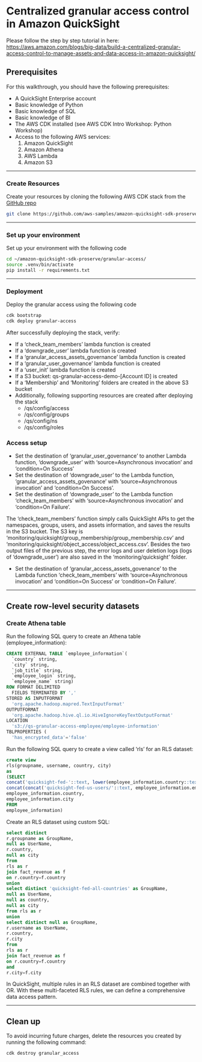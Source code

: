 # Centralized granular access control in Amazon QuickSight

Please follow the step by step tutorial in here: https://aws.amazon.com/blogs/big-data/build-a-centralized-granular-access-control-to-manage-assets-and-data-access-in-amazon-quicksight/

## Prerequisites

For this walkthrough, you should have the following prerequisites:

- A QuickSight Enterprise account
- Basic knowledge of Python
- Basic knowledge of SQL
- Basic knowledge of BI
- The AWS CDK installed (see AWS CDK Intro Workshop: Python Workshop)
- Access to the following AWS services:
    1. Amazon QuickSight
    2. Amazon Athena
    3. AWS Lambda
    4. Amazon S3 

***

### Create Resources
Create your resources by cloning the following AWS CDK stack from the [GitHub repo](https://github.com/aws-samples/amazon-quicksight-sdk-proserve/tree/master/granular_access)
```bash
git clone https://github.com/aws-samples/amazon-quicksight-sdk-proserve.git ~/amazon-quicksight-sdk-proserve
```

***

### Set up your environment
Set up your environment with the following code
```bash
cd ~/amazon-quicksight-sdk-proserve/granular-access/
source .venv/bin/activate
pip install -r requirements.txt
```

***

### Deployment
Deploy the granular access using the following code
```bash
cdk bootstrap
cdk deploy granular-access
```
After successfully deploying the stack, verify:
- If a ‘check_team_members’ lambda function is created
- If a ‘downgrade_user’ lambda function is created
- If a ‘granular_access_assets_governance’ lambda function is created
- If a ‘granular_user_governance’ lambda function is created
- If a ‘user_init’ lambda function is created
- If a S3 bucket: qs-granular-access-demo-[Account ID] is created
- If a ‘Membership’ and ‘Monitoring’ folders are created in the above S3 bucket
- Additionally, following supporting resources are created after deploying the stack
    - /qs/config/access
    - /qs/config/groups
    - /qs/config/ns
    - /qs/config/roles

### Access setup
- Set the destination of ‘granular_user_governance’ to another Lambda function, ‘downgrade_user’ with ‘source=Asynchronous invocation’ and ‘condition=On Success’
- Set the destination of ‘downgrade_user’ to the Lambda function, ‘granular_access_assets_govenance’ with ‘source=Asynchronous invocation’ and ‘condition=On Success’.
- Set the destination of ‘downgrade_user’ to the Lambda function ‘check_team_members’ with ‘source=Asynchronous invocation’ and ‘condition=On Failure’.

The ‘check_team_members’ function simply calls QuickSight APIs to get the namespaces, groups, users, and assets information, and saves the results in the S3 bucket. The S3 key is ‘monitoring/quicksight/group_membership/group_membership.csv’ and ‘monitoring/quicksight/object_access/object_access.csv’.
Besides the two output files of the previous step, the error logs and user deletion logs (logs of ‘downgrade_user’) are also saved in the ‘monitoring/quicksight’ folder.
- Set the destination of ‘granular_access_assets_govenance’ to the Lambda function ‘check_team_members’ with ‘source=Asynchronous invocation’ and ‘condition=On Success’ or ‘condition=On Failure’.

***

## Create row-level security datasets

### Create Athena table

Run the following SQL query to create an Athena table (employee_information):

```sql
CREATE EXTERNAL TABLE `employee_information`(
  `country` string, 
  `city` string, 
  `job_title` string, 
  `employee_login` string, 
  `employee_name` string)
ROW FORMAT DELIMITED 
  FIELDS TERMINATED BY ',' 
STORED AS INPUTFORMAT 
  'org.apache.hadoop.mapred.TextInputFormat' 
OUTPUTFORMAT 
  'org.apache.hadoop.hive.ql.io.HiveIgnoreKeyTextOutputFormat'
LOCATION
  's3://qs-granular-access-employee/employee-information'
TBLPROPERTIES (
  'has_encrypted_data'='false'
```

Run the following SQL query to create a view called ‘rls’ for an RLS dataset:

```sql
create view
rls(groupname, username, country, city)
as
(SELECT 
concat('quicksight-fed-'::text, lower(employee_information.country::text)) AS groupname,
concat(concat('quicksight-fed-us-users/'::text, employee_information.employee_login::text),'@oktank.com'::text) AS username,
employee_information.country,
employee_information.city
FROM 
employee_information)
```

Create an RLS dataset using custom SQL:

```sql
select distinct 
r.groupname as GroupName,
null as UserName,
r.country,
null as city 
from 
rls as r 
join fact_revenue as f 
on r.country=f.country
union
select distinct 'quicksight-fed-all-countries' as GroupName,
null as UserName,
null as country,
null as city
from rls as r
union
select distinct null as GroupName,
r.username as UserName,
r.country,
r.city 
from 
rls as r
join fact_revenue as f 
on r.country=f.country 
and 
r.city=f.city
```

In QuickSight, multiple rules in an RLS dataset are combined together with OR. With these multi-faceted RLS rules, we can define a comprehensive data access pattern.

***

## Clean up
To avoid incurring future charges, delete the resources you created by running the following command:
```bash
cdk destroy granular_access
```



